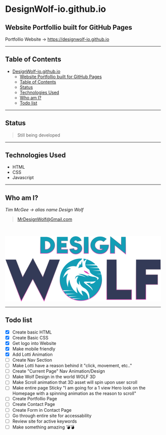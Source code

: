 # DesignWolf-io.github.io

## Website Portfollio built for GitHub Pages
Portfollio Website -> https://designwolf-io.github.io

---

## Table of Contents
- [DesignWolf-io.github.io](#designwolf-iogithubio)
  - [Website Portfollio built for GitHub Pages](#website-portfollio-built-for-github-pages)
  - [Table of Contents](#table-of-contents)
  - [Status](#status)
  - [Technologies Used](#technologies-used)
  - [Who am I?](#who-am-i)
  - [Todo list](#todo-list)

---

## Status
>Still being developed

---

## Technologies Used
- HTML
- CSS
- Javascript

---

## Who am I?
 *Tim McGee -> alias name Design Wolf*


> MrDesignWolf@Gmail.com

&nbsp;

![Design Wolf Logo](Full%20Logo@3x.png)

---

## Todo list
- [x] Create basic HTML
- [x] Create Basic CSS
- [X] Get logo into Website
- [X] Make mobile friendly
- [x] Add Lotti Animation
- [ ] Create Nav Section
- [ ] Make Lotti have a reason behind it "click, movement, etc.."
- [ ] Create "Current Page" Nav Animation/Design
- [ ] Make Wolf Design in the world WOLF 3D
- [ ] Make Scroll animation that 3D asset will spin upon user scroll
- [ ] Make entire page Sticky "I am going for a 1 view Hero look on the Homepage with a spinning animation as the reason to scroll"
- [ ] Create Portfollio Page
- [ ] Create Contact Page
- [ ] Create Form in Contact Page
- [ ] Go through entire site for accessability
- [ ] Review site for active keywords
- [ ] Make something amazing 💣💣
